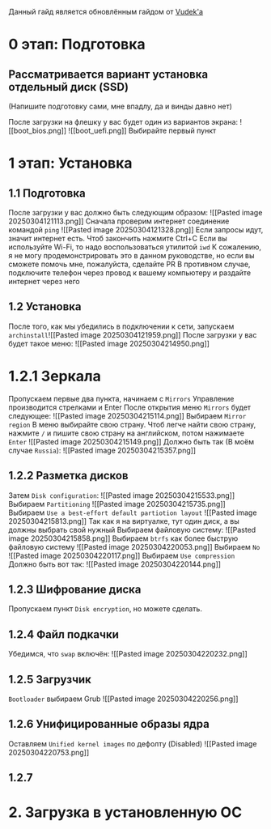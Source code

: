 Данный гайд является обновлённым гайдом от [Vudek'a](https://osu.ppy.sh/u/Vudek)
# 0 этап: Подготовка
## Рассматривается вариант установка отдельный диск (SSD)

(Напишите подготовку сами, мне впадлу, да и винды давно нет)

После загрузки на флешку у вас будет один из вариантов экрана:
![[boot_bios.png]]
![[boot_uefi.png]]
Выбирайте первый пункт
# 1 этап: Установка
## 1.1 Подготовка
После загрузки у вас должно быть следующим образом:
![[Pasted image 20250304121113.png]]
Сначала проверим интернет соединение командой `ping`
![[Pasted image 20250304121328.png]]
Если запросы идут, значит интернет есть.
Чтоб закончить нажмите Ctrl+C
Если вы используйте Wi-Fi, то надо воспользоваться утилитой `iwd`
К сожалению, я не могу продемонстрировать это в данном руководстве, но если вы сможете помочь мне, пожалуйста, сделайте PR
В противном случае, подключите телефон через провод к вашему компьютеру и раздайте интернет через него
## 1.2 Установка
После того, как мы убедились в подключении к сети, запускаем `archinstall`![[Pasted image 20250304121959.png]]
После загрузки у вас будет такое меню:
![[Pasted image 20250304214950.png]]
# 1.2.1 Зеркала
Пропускаем первые два пункта, начинаем с `Mirrors`
Управление производится стрелками и Enter
После открытия меню `Mirrors` будет следующее:
![[Pasted image 20250304215114.png]]
Выбираем `Mirror region`
В меню выбирайте свою страну. Чтоб легче найти свою страну, нажмите `/` и пишите свою страну на английском, потом нажимаете `Enter`
![[Pasted image 20250304215149.png]]
Должно быть так (В моём случае `Russia`):
![[Pasted image 20250304215357.png]]
## 1.2.2 Разметка дисков
Затем `Disk configuration`:
![[Pasted image 20250304215533.png]]
Выбираем `Partitioning`
![[Pasted image 20250304215735.png]]
Выбираем `Use a best-effort default partiotion layout`
![[Pasted image 20250304215813.png]]
Так как я на виртуалке, тут один диск, а вы должны выбрать свой нужный
Выбираем файловую систему:
![[Pasted image 20250304215858.png]]
Выбираем `btrfs` как более быструю файловую систему
![[Pasted image 20250304220053.png]]
Выбираем `No`
![[Pasted image 20250304220117.png]]
Выбираем `Use compression`
Должно быть вот так:
![[Pasted image 20250304220144.png]]
## 1.2.3 Шифрование диска
Пропускаем пункт `Disk encryption`, но можете сделать.
## 1.2.4 Файл подкачки
Убедимся, что `swap` включён:
![[Pasted image 20250304220232.png]]
## 1.2.5 Загрузчик
`Bootloader` выбираем Grub
![[Pasted image 20250304220256.png]]
## 1.2.6 Унифицированные образы ядра
Оставляем `Unified kernel images` по дефолту (Disabled)
![[Pasted image 20250304220753.png]]
## 1.2.7 
# 2. Загрузка в установленную ОС
